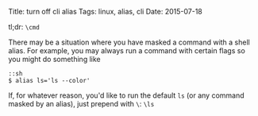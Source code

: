 Title: turn off cli alias
Tags: linux, alias, cli
Date: 2015-07-18

tl;dr: `\cmd`

There may be a situation where you have masked a command with a shell alias.
For example, you may always run a command with certain flags so you might do
something like

    ::sh
    $ alias ls='ls --color'

If, for whatever reason, you'd like to run the default `ls` (or any command
masked by an alias), just prepend with `\`: `\ls`
